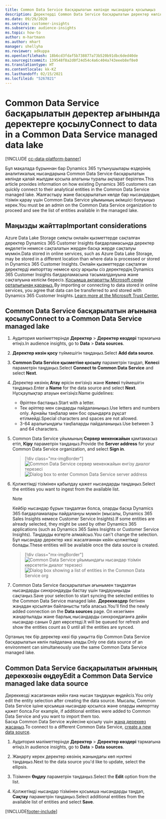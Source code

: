 ```yaml
---
title: Common Data Service басқарылатын көлінде нысандарға қосылыңыз
description: Деректерді Common Data Service басқарылатын деректер көлінен импорттау.
ms.date: 09/29/2020
ms.service: customer-insights
ms.subservice: audience-insights
ms.topic: how-to
author: m-hartmann
ms.author: mhart
manager: shellyha
ms.reviewer: adkuppa
ms.openlocfilehash: 18b6cd3fdaf5b738877a73b520b91dbc6ded40de
ms.sourcegitcommit: 139548f8a2d0f24d54c4a6c404a743eeeb8ef8e0
ms.translationtype: HT
ms.contentlocale: kk-KZ
ms.lasthandoff: 02/15/2021
ms.locfileid: "5267821"
---
```

# <a name="connect-to-data-in-a-common-data-service-managed-data-lake"></a><span data-ttu-id="0deb8-103">Common Data Service басқарылатын деректер ағынында деректерге қосылу</span><span class="sxs-lookup"><span data-stu-id="0deb8-103">Connect to data in a Common Data Service managed data lake</span></span>

[!INCLUDE [cc-data-platform-banner](../includes/cc-data-platform-banner.md)]

<span data-ttu-id="0deb8-104">Бұл мақалада бұрыннан бар Dynamics 365 тұтынушылары өздерінің аналитикалық нысандарына Common Data Service басқарылатын көлінде қалай жылдам қосыла алатыны туралы ақпарат берілген.</span><span class="sxs-lookup"><span data-stu-id="0deb8-104">This article provides information on how existing Dynamics 365 customers can quickly connect to their analytical entities in the Common Data Service managed lake.</span></span> <span data-ttu-id="0deb8-105">Жалғастыру және басқарылатын көлде бар нысандардың тізімін қарау үшін Common Data Service ұйымының әкімшісі болуыңыз керек.</span><span class="sxs-lookup"><span data-stu-id="0deb8-105">You must be an admin on the Common Data Service organization to proceed and see the list of entities available in the managed lake.</span></span>

## <a name="important-considerations"></a><span data-ttu-id="0deb8-106">Маңызды жайттар</span><span class="sxs-lookup"><span data-stu-id="0deb8-106">Important considerations</span></span>

<span data-ttu-id="0deb8-107">Azure Data Lake Storage сияқты онлайн қызметтерде сақталған деректер Dynamics 365 Customer Insights бағдарламасында деректер өңделетін немесе сақталатын жерден басқа жерде сақталуы мүмкін.</span><span class="sxs-lookup"><span data-stu-id="0deb8-107">Data stored in online services, such as Azure Data Lake Storage, may be stored in a different location than where data is processed or stored in Dynamics 365 Customer Insights.</span></span><span data-ttu-id="0deb8-108"> Онлайн қызметтерде сақталған деректерді импорттау немесе қосу арқылы сіз деректердің Dynamics 365 Customer Insights бағдарламасына тасымалдануына және сақталуына келісім бересіз. [Қосымша ақпаратты Microsoft сенім орталығынан қараңыз.](https://www.microsoft.com/trust-center)</span><span class="sxs-lookup"><span data-stu-id="0deb8-108"> By importing or connecting to data stored in online services, you agree that data can be transferred to and stored with Dynamics 365 Customer Insights. [Learn more at the Microsoft Trust Center.](https://www.microsoft.com/trust-center)</span></span>

## <a name="connect-to-a-common-data-service-managed-lake"></a><span data-ttu-id="0deb8-109">Common Data Service басқарылатын ағынына қосылу</span><span class="sxs-lookup"><span data-stu-id="0deb8-109">Connect to a Common Data Service managed lake</span></span>

1. <span data-ttu-id="0deb8-110">Аудитория мәліметтерінде **Деректер** > **Деректер көздері** тармағына өтіңіз.</span><span class="sxs-lookup"><span data-stu-id="0deb8-110">In audience insights, go to **Data** > **Data sources**.</span></span>

2. <span data-ttu-id="0deb8-111">**Деректер көзін қосу** түймешігін таңдаңыз.</span><span class="sxs-lookup"><span data-stu-id="0deb8-111">Select **Add data source**.</span></span>

3. <span data-ttu-id="0deb8-112">**Common Data Service қызметіне қосылу** параметрін таңдап, **Келесі** параметрін таңдаңыз.</span><span class="sxs-lookup"><span data-stu-id="0deb8-112">Select **Connect to Common Data Service** and select **Next**.</span></span>

4. <span data-ttu-id="0deb8-113">Деректер көзінің **Атау** өрісін енгізіңіз және **Келесі** түймешігін таңдаңыз.</span><span class="sxs-lookup"><span data-stu-id="0deb8-113">Enter a **Name** for the data source and select **Next**.</span></span> <span data-ttu-id="0deb8-114">Нұсқаулықтар атауын енгізіңіз:</span><span class="sxs-lookup"><span data-stu-id="0deb8-114">Name guidelines:</span></span> 
   - <span data-ttu-id="0deb8-115">Әріптен бастаңыз.</span><span class="sxs-lookup"><span data-stu-id="0deb8-115">Start with a letter.</span></span>
   - <span data-ttu-id="0deb8-116">Тек әріптер мен сандарды пайдаланыңыз.</span><span class="sxs-lookup"><span data-stu-id="0deb8-116">Use letters and numbers only.</span></span> <span data-ttu-id="0deb8-117">Арнайы таңбалар мен бос орындарға рұқсат етілмейді.</span><span class="sxs-lookup"><span data-stu-id="0deb8-117">Special characters and spaces are not allowed.</span></span>
   - <span data-ttu-id="0deb8-118">3-64 аралығындағы таңбаларды пайдаланыңыз.</span><span class="sxs-lookup"><span data-stu-id="0deb8-118">Use between 3 and 64 characters.</span></span>

5. <span data-ttu-id="0deb8-119">Common Data Service ұйымының **Сервер мекенжайын** қамтамасыз етіп, **Кіру** параметрін таңдаңыз.</span><span class="sxs-lookup"><span data-stu-id="0deb8-119">Provide the **Server address** for your Common Data Service organization, and select **Sign in**.</span></span>

   > [!div class="mx-imgBorder"]
   > <span data-ttu-id="0deb8-120">![Common Data Service сервер мекенжайын енгізу диалог терезесі](media/enter-CDS-org-details.png)</span><span class="sxs-lookup"><span data-stu-id="0deb8-120">![Dialog box to enter Common Data Service server address](media/enter-CDS-org-details.png)</span></span>

6. <span data-ttu-id="0deb8-121">Қолжетімді тізімінен қабылдау қажет нысандарды таңдаңыз.</span><span class="sxs-lookup"><span data-stu-id="0deb8-121">Select the entities you want to ingest from the available list.</span></span>    

   > [!NOTE]
   > <span data-ttu-id="0deb8-122">Кейбір нысандар бұрын таңдалған болса, оларды басқа Dynamics 365 бағдарламалары пайдалануы мүмкін (мысалы, Dynamics 365 Sales Insights немесе Customer Service Insights).</span><span class="sxs-lookup"><span data-stu-id="0deb8-122">If some entities are already selected, they might be used by other Dynamics 365 applications (such as Dynamics 365 Sales Insights or Customer Service Insights).</span></span> <span data-ttu-id="0deb8-123">Таңдауды өзгерте алмайсыз.</span><span class="sxs-lookup"><span data-stu-id="0deb8-123">You can't change the selection.</span></span> <span data-ttu-id="0deb8-124">Бұл нысандар деректер көзі жасалғаннан кейін қолжетімді болады.</span><span class="sxs-lookup"><span data-stu-id="0deb8-124">These entities will be available once the data source is created.</span></span>

   > [!div class="mx-imgBorder"]
   > <span data-ttu-id="0deb8-125">![Common Data Service ұйымындағы нысандар тізімін көрсететін диалог терезесі](media/select-analytical-entities.png)</span><span class="sxs-lookup"><span data-stu-id="0deb8-125">![Dialog box showing a list of entities in the Common Data Service org](media/select-analytical-entities.png)</span></span>

7. <span data-ttu-id="0deb8-126">Common Data Service басқарылатын ағынымен таңдалған нысандарды синхрондауды бастау үшін таңдауыңызды сақтаңыз.</span><span class="sxs-lookup"><span data-stu-id="0deb8-126">Save your selection to start syncing the selected entities to the Common Data Service managed lake.</span></span> <span data-ttu-id="0deb8-127">**Дереккөздер** бетінен жаңадан қосылған байланысты таба аласыз.</span><span class="sxs-lookup"><span data-stu-id="0deb8-127">You'll find the newly added connection on the **Data sources** page.</span></span> <span data-ttu-id="0deb8-128">Ол кезегімен жаңартылады және барлық нысандарды синхрондағанға дейін нысандар санын 0 деп көрсетеді.</span><span class="sxs-lookup"><span data-stu-id="0deb8-128">It will be queued for refresh and show the entities count as 0 until all the entities are synced.</span></span>

<span data-ttu-id="0deb8-129">Ортаның тек бір деректер көзі бір уақытта бір Common Data Service басқарылатын көлін пайдалана алады.</span><span class="sxs-lookup"><span data-stu-id="0deb8-129">Only one data source of an environment can simultaneously use the same Common Data Service managed lake.</span></span>

## <a name="edit-a-common-data-service-managed-lake-data-source"></a><span data-ttu-id="0deb8-130">Common Data Service басқарылатын ағынның дереккөзін өңдеу</span><span class="sxs-lookup"><span data-stu-id="0deb8-130">Edit a Common Data Service managed lake data source</span></span>

<span data-ttu-id="0deb8-131">Дереккөзді жасағаннан кейін ғана нысан таңдауын өңдейсіз.</span><span class="sxs-lookup"><span data-stu-id="0deb8-131">You only edit the entity selection after creating the data source.</span></span> <span data-ttu-id="0deb8-132">Мысалы, Common Data Service ішіне қосымша нысандар қосылса және оларды импорттау қажет болса.</span><span class="sxs-lookup"><span data-stu-id="0deb8-132">For example, if additional entities were added to Common Data Service and you want to import them too.</span></span>    
<span data-ttu-id="0deb8-133">Басқа Common Data Service жүйесіне қосылу үшін [жаңа дереккөз жасаңыз](#connect-to-a-common-data-service-managed-lake).</span><span class="sxs-lookup"><span data-stu-id="0deb8-133">To connect to a different Common Data Service, [create a new data source](#connect-to-a-common-data-service-managed-lake).</span></span>

1. <span data-ttu-id="0deb8-134">Аудитория мәліметтерінде **Деректер** > **Деректер көздері** тармағына өтіңіз.</span><span class="sxs-lookup"><span data-stu-id="0deb8-134">In audience insights, go to **Data** > **Data sources**.</span></span>

2. <span data-ttu-id="0deb8-135">Жаңарту керек деректер көзінің жанындағы көп нүктені таңдаңыз.</span><span class="sxs-lookup"><span data-stu-id="0deb8-135">Next to the data source you'd like to update, select the ellipsis.</span></span>

3. <span data-ttu-id="0deb8-136">Тізімнен **Өңдеу** параметрін таңдаңыз.</span><span class="sxs-lookup"><span data-stu-id="0deb8-136">Select the **Edit** option from the list.</span></span>

4. <span data-ttu-id="0deb8-137">Қолжетімді нысандар тізімінен қосымша нысандарды таңдап, **Сақтау** параметрін таңдаңыз.</span><span class="sxs-lookup"><span data-stu-id="0deb8-137">Select additional entities from the available list of entities and select **Save**.</span></span>


[!INCLUDE[footer-include](../includes/footer-banner.md)]